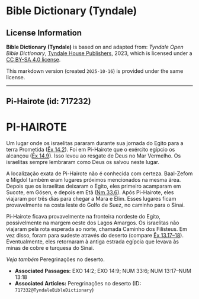 # Bible Dictionary (Tyndale)

## License Information

**Bible Dictionary (Tyndale)** is based on and adapted from: _Tyndale Open Bible Dictionary_, [Tyndale House Publishers](https://tyndaleopenresources.com/), 2023, which is licensed under a [CC BY-SA 4.0 license](https://creativecommons.org/licenses/by-sa/4.0/legalcode.en).

This markdown version (created `2025-10-16`) is provided under the same license.



--------------------------------

## Pi-Hairote (id: 717232)

PI\-HAIROTE
===========

Um lugar onde os israelitas pararam durante sua jornada do Egito para a terra Prometida ([Êx 14\.2](https://ref.ly/Exod14:2)). Foi em Pi\-Hairote que o exército egípcio os alcançou ([Êx 14\.9](https://ref.ly/Exod14:9)). Isso levou ao resgate de Deus no Mar Vermelho. Os israelitas sempre lembraram como Deus os salvou neste lugar.

A localização exata de Pi\-Hairote não é conhecida com certeza. Baal\-Zefom e Migdol também eram lugares próximos mencionados na mesma área. Depois que os israelitas deixaram o Egito, eles primeiro acamparam em Sucote, em Gósen, e depois em Etã ([Nm 33\.6](https://ref.ly/Num33:6)). Após Pi\-Hairote, eles viajaram por três dias para chegar a Mara e Elim. Esses lugares ficam provavelmente na costa leste do Golfo de Suez, no caminho para o Sinai.

Pi\-Hairote ficava provavelmente na fronteira nordeste do Egito, possivelmente na margem oeste dos Lagos Amargos. Os israelitas não viajaram pela rota esperada ao norte, chamada Caminho dos Filisteus. Em vez disso, foram para sudeste através do deserto (compare [Êx 13\.17–18](https://ref.ly/Num13:17-Num13:18)). Eventualmente, eles retornaram à antiga estrada egípcia que levava às minas de cobre e turquesa do Sinai.

*Veja também* Peregrinações no deserto.

* **Associated Passages:** EXO 14:2; EXO 14:9; NUM 33:6; NUM 13:17–NUM 13:18
* **Associated Articles:** Peregrinações no deserto (ID: `717332@TyndaleBibleDictionary`)

